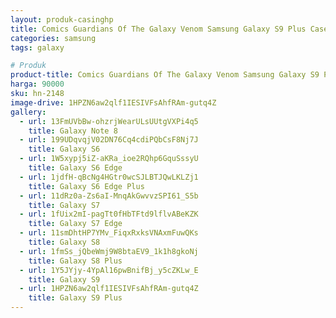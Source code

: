 ```yaml
---
layout: produk-casinghp
title: Comics Guardians Of The Galaxy Venom Samsung Galaxy S9 Plus Case
categories: samsung
tags: galaxy

# Produk
product-title: Comics Guardians Of The Galaxy Venom Samsung Galaxy S9 Plus Case
harga: 90000
sku: hn-2148
image-drive: 1HPZN6aw2qlf1IESIVFsAhfRAm-gutq4Z
gallery:
  - url: 13FmUVbBw-ohzrjWearULsUUtgVXPi4q5
    title: Galaxy Note 8
  - url: 199UDqvqjV02DN76Cq4cdiPQbCsF8Nj7J
    title: Galaxy S6
  - url: 1W5xypj5iZ-aKRa_ioe2RQhp6GquSssyU
    title: Galaxy S6 Edge
  - url: 1jdfH-qBcNg4HGtr0wcSJLBTJQwLKLZj1
    title: Galaxy S6 Edge Plus
  - url: 11dRz0a-Zs6aI-MnqAkGwvvzSPI61_S5b
    title: Galaxy S7
  - url: 1fUix2mI-pagTt0fHbTFtd9lflvABeKZK
    title: Galaxy S7 Edge
  - url: 11smDhtHP7YMv_FiqxRxksVNAxmFuwQKs
    title: Galaxy S8
  - url: 1fmSs_jQbeWmj9W8btaEV9_1k1h8gkoNj
    title: Galaxy S8 Plus
  - url: 1Y5JYjy-4YpAl16pwBnifBj_y5cZKLw_E
    title: Galaxy S9
  - url: 1HPZN6aw2qlf1IESIVFsAhfRAm-gutq4Z
    title: Galaxy S9 Plus
---
```

